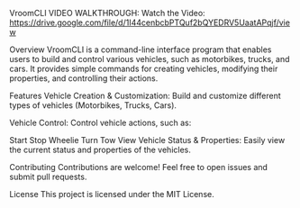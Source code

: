 VroomCLI
VIDEO WALKTHROUGH:
Watch the Video: https://drive.google.com/file/d/1I44cenbcbPTQuf2bQYEDRV5UaatAPqjf/view

Overview
VroomCLI is a command-line interface program that enables users to build and control various vehicles, such as motorbikes, trucks, and cars. It provides simple commands for creating vehicles, modifying their properties, and controlling their actions.

Features
Vehicle Creation & Customization:
Build and customize different types of vehicles (Motorbikes, Trucks, Cars).

Vehicle Control:
Control vehicle actions, such as:

Start
Stop
Wheelie
Turn
Tow
View Vehicle Status & Properties:
Easily view the current status and properties of the vehicles.

Contributing
Contributions are welcome! Feel free to open issues and submit pull requests.

License
This project is licensed under the MIT License.

